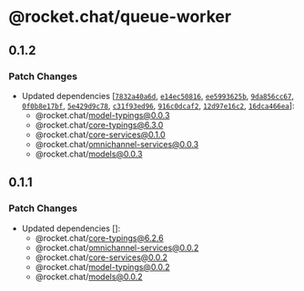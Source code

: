 # @rocket.chat/queue-worker

## 0.1.2

### Patch Changes

- Updated dependencies [[`7832a40a6d`](https://github.com/RocketChat/Rocket.Chat/commit/7832a40a6da4b7555aee79261971ccca65da255c), [`e14ec50816`](https://github.com/RocketChat/Rocket.Chat/commit/e14ec50816ef34ee1df61cb8e824cb2a55ff6db9), [`ee5993625b`](https://github.com/RocketChat/Rocket.Chat/commit/ee5993625bb1341e758c6f9ea82ca66c2df03f05), [`9da856cc67`](https://github.com/RocketChat/Rocket.Chat/commit/9da856cc67e0264db4c39ce5324f961fa0906779), [`0f0b8e17bf`](https://github.com/RocketChat/Rocket.Chat/commit/0f0b8e17bff70942463179b7a57685675b0e5eac), [`5e429d9c78`](https://github.com/RocketChat/Rocket.Chat/commit/5e429d9c78f22cec15d89a4bbf29dd474ecc1b52), [`c31f93ed96`](https://github.com/RocketChat/Rocket.Chat/commit/c31f93ed9677e43d947615c5e2ace233c73df7ad), [`916c0dcaf2`](https://github.com/RocketChat/Rocket.Chat/commit/916c0dcaf22b2d891d2a257c8dc558f7768d6116), [`12d97e16c2`](https://github.com/RocketChat/Rocket.Chat/commit/12d97e16c2e12639944d35a4c59c0edba1fb5d2f), [`16dca466ea`](https://github.com/RocketChat/Rocket.Chat/commit/16dca466ea5d79b5f9a5feb68bcb155767bff132)]:
  - @rocket.chat/model-typings@0.0.3
  - @rocket.chat/core-typings@6.3.0
  - @rocket.chat/core-services@0.1.0
  - @rocket.chat/omnichannel-services@0.0.3
  - @rocket.chat/models@0.0.3

## 0.1.1

### Patch Changes

- Updated dependencies []:
  - @rocket.chat/core-typings@6.2.6
  - @rocket.chat/omnichannel-services@0.0.2
  - @rocket.chat/core-services@0.0.2
  - @rocket.chat/model-typings@0.0.2
  - @rocket.chat/models@0.0.2
